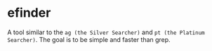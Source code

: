 # efinder

A tool similar to the ```ag (the Silver Searcher)``` and ```pt (the Platinum Searcher)```. The goal is to be simple and faster than grep.
